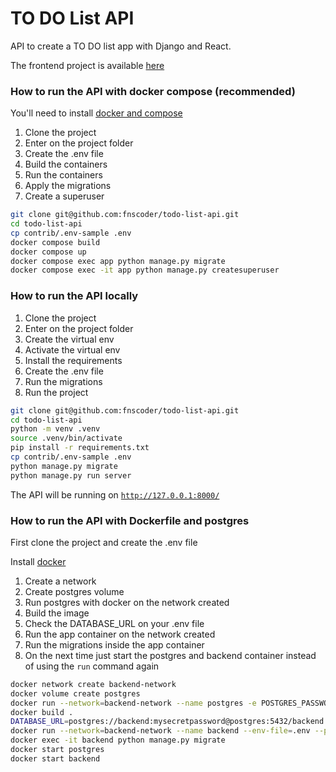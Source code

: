 # TO DO List API

API to create a TO DO list app with Django and React.

The frontend project is available [here](https://github.com/fnscoder/todo-list-web)

### How to run the API with docker compose (recommended)
You'll need to install [docker and compose](https://docs.docker.com/desktop/)

1. Clone the project
2. Enter on the project folder
3. Create the .env file
4. Build the containers
5. Run the containers
6. Apply the migrations
7. Create a superuser

```bash
git clone git@github.com:fnscoder/todo-list-api.git
cd todo-list-api
cp contrib/.env-sample .env
docker compose build
docker compose up
docker compose exec app python manage.py migrate
docker compose exec -it app python manage.py createsuperuser
```

### How to run the API locally

1. Clone the project
2. Enter on the project folder
3. Create the virtual env
4. Activate the virtual env
5. Install the requirements
6. Create the .env file
7. Run the migrations
8. Run the project

```bash
git clone git@github.com:fnscoder/todo-list-api.git
cd todo-list-api
python -m venv .venv
source .venv/bin/activate
pip install -r requirements.txt
cp contrib/.env-sample .env
python manage.py migrate
python manage.py run server
```

The API will be running on [`http://127.0.0.1:8000/`](http://127.0.0.1:8000/)

### How to run the API with Dockerfile and postgres

First clone the project and create the .env file

Install [docker](https://docs.docker.com/desktop/)

1. Create a network
2. Create postgres volume
3. Run postgres with docker on the network created
4. Build the image
5. Check the DATABASE_URL on your .env file
6. Run the app container on the network created
7. Run the migrations inside the app container
8. On the next time just start the postgres and backend container instead of using the `run` command again

```bash
docker network create backend-network
docker volume create postgres
docker run --network=backend-network --name postgres -e POSTGRES_PASSWORD=mysecretpassword -e POSTGRES_USER=backend -p 5432:5432 -v postgres:/var/lib/postgresql/data postgres
docker build .
DATABASE_URL=postgres://backend:mysecretpassword@postgres:5432/backend
docker run --network=backend-network --name backend --env-file=.env --publish 8000:8000 <image_id>
docker exec -it backend python manage.py migrate
docker start postgres
docker start backend
```
